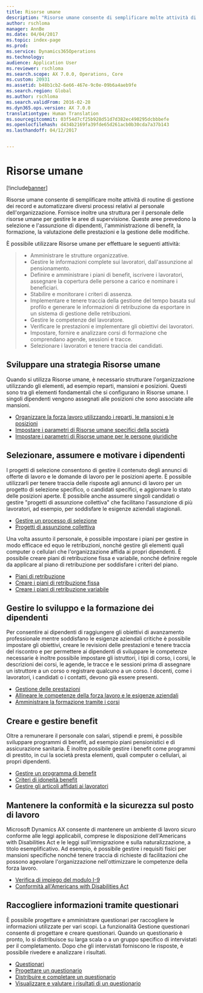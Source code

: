 ```yaml
---
title: Risorse umane
description: "Risorse umane consente di semplificare molte attività di routine di gestione dei record e automatizzare diversi processi relativi al personale dell&quot;organizzazione. Fornisce inoltre una struttura per il personale delle risorse umane per gestire le aree di supervisione. Queste aree prevedono la selezione e l&quot;assunzione di dipendenti, l&quot;amministrazione di benefit, la formazione, la valutazione delle prestazioni e la gestione delle modifiche."
author: rschloma
manager: AnnBe
ms.date: 04/04/2017
ms.topic: index-page
ms.prod: 
ms.service: Dynamics365Operations
ms.technology: 
audience: Application User
ms.reviewer: rschloma
ms.search.scope: AX 7.0.0, Operations, Core
ms.custom: 20931
ms.assetid: b48b1cb2-6e66-467e-9c0e-09b6a4aeb9fe
ms.search.region: Global
ms.author: rschloma
ms.search.validFrom: 2016-02-28
ms.dyn365.ops.version: AX 7.0.0
translationtype: Human Translation
ms.sourcegitcommit: 03f54d7cf25b928d51d7d382ec490295dcbbbefe
ms.openlocfilehash: d434b2169fa39fde65d261acb0b30cda7a37b143
ms.lasthandoff: 04/12/2017


---
```


# <a name="welcome-to-human-resources"></a>Risorse umane

[!include[banner](includes/banner.md)]

Risorse umane consente di semplificare molte attività di routine di gestione dei record e automatizzare diversi processi relativi al personale dell'organizzazione. Fornisce inoltre una struttura per il personale delle risorse umane per gestire le aree di supervisione. Queste aree prevedono la selezione e l'assunzione di dipendenti, l'amministrazione di benefit, la formazione, la valutazione delle prestazioni e la gestione delle modifiche.

È possibile utilizzare Risorse umane per effettuare le seguenti attività:

> + Amministrare le strutture organizzative.
> + Gestire le informazioni complete sui lavoratori, dall'assunzione al pensionamento.
> + Definire e amministrare i piani di benefit, iscrivere i lavoratori, assegnare la copertura delle persone a carico e nominare i beneficiari.
> + Stabilire e monitorare i criteri di assenza.
> + Implementare e tenere traccia della gestione del tempo basata sul profilo e generare le informazioni di retribuzione da esportare in un sistema di gestione delle retribuzioni.
> + Gestire le competenze del lavoratore.
> + Verificare le prestazioni e implementare gli obiettivi dei lavoratori.
> + Impostare, fornire e analizzare corsi di formazione che comprendano agende, sessioni e tracce.
> + Selezionare i lavoratori e tenere traccia dei candidati.

<a name="develop-a-human-resources-strategy"></a>Sviluppare una strategia Risorse umane
---------------------------------------------------------

Quando si utilizza Risorse umane, è necessario strutturare l'organizzazione utilizzando gli elementi, ad esempio reparti, mansioni e posizioni. Questi sono tra gli elementi fondamentali che si configurano in Risorse umane. I singoli dipendenti vengono assegnati alle posizioni che sono associate alle mansioni.

-   [Organizzare la forza lavoro utilizzando i reparti, le mansioni e le posizioni](departments-jobs-positions.md)
-   [Impostare i parametri di Risorse umane specifici della società](set-up-company-specific-hr-parameters.md)
-   [Impostare i parametri di Risorse umane per le persone giuridiche](set-up-hr-parameters-across-legal-entities.md) 

## <a name="recruit-hire-and-motivate-employees"></a>Selezionare, assumere e motivare i dipendenti

I progetti di selezione consentono di gestire il contenuto degli annunci di offerte di lavoro e le domande di lavoro per le posizioni aperte. È possibile utilizzarli per tenere traccia delle risposte agli annunci di lavoro per un progetto di selezione specifico, o candidati specifici, e aggiornare lo stato delle posizioni aperte. È possibile anche assumere singoli candidati o gestire "progetti di assunzione collettiva" che facilitano l'assunzione di più lavoratori, ad esempio, per soddisfare le esigenze aziendali stagionali.

-   [Gestire un processo di selezione](manage-recruiting-process.md)
-   [Progetti di assunzione collettiva](mass-hire-projects.md) 

Una volta assunto il personale, è possibile impostare i piani per gestire in modo efficace ed equo le retribuzioni, nonché gestire gli elementi quali computer o cellulari che l'organizzazione affida ai propri dipendenti. È possibile creare piani di retribuzione fissa e variabile, nonché definire regole da applicare al piano di retribuzione per soddisfare i criteri del piano.

-   [Piani di retribuzione](compensation-plans.md)
-   [Creare i piani di retribuzione fissa](create-fixed-compensation-plans.md)
-   [Creare i piani di retribuzione variabile](create-variable-compensation-plans.md)

## <a name="develop-and-train-employees"></a>Gestire lo sviluppo e la formazione dei dipendenti

Per consentire ai dipendenti di raggiungere gli obiettivi di avanzamento professionale mentre soddisfano le esigenze aziendali critiche è possibile impostare gli obiettivi, creare le revisioni delle prestazioni e tenere traccia del riscontro e per permettere ai dipendenti di sviluppare le competenze necessarie è inoltre possibile impostare gli istruttori, i tipi di corso, i corsi, le descrizioni dei corsi, le agende, le tracce e le sessioni prima di assegnare un istruttore a un corso o registrare qualcuno a un corso. I docenti, come i lavoratori, i candidati o i contatti, devono già essere presenti.

-   [Gestione delle prestazioni](performance-management-overview.md)
-   [Allineare le competenze della forza lavoro e le esigenze aziendali](skills.md)
-   [Amministrare la formazione tramite i corsi](courses.md)

## <a name="create-and-maintain-benefits"></a>Creare e gestire benefit

Oltre a remunerare il personale con salari, stipendi e premi, è possibile sviluppare programmi di benefit, ad esempio piani pensionistici e di assicurazione sanitaria. È inoltre possibile gestire i benefit come programmi di prestito, in cui la società presta elementi, quali computer o cellulari, ai propri dipendenti.

-   [Gestire un programma di benefit](manage-benefit-program.md)
-   [Criteri di idoneità benefit](benefit-eligibility-policies.md)
-   [Gestire gli articoli affidati ai lavoratori](loan-items.md)

## <a name="maintain-workplace-safety-and-compliance"></a>Mantenere la conformità e la sicurezza sul posto di lavoro

Microsoft Dynamics AX consente di mantenere un ambiente di lavoro sicuro conforme alle leggi applicabili, comprese le disposizione dell'Americans with Disabilities Act e le leggi sull'immigrazione e sulla naturalizzazione, a titolo esemplificativo. Ad esempio, è possibile gestire i requisiti fisici per mansioni specifiche nonché tenere traccia di richieste di facilitazioni che possono agevolare l'organizzazione nell'ottimizzare le competenze della forza lavoro.

-   [Verifica di impiego del modulo I-9](localizations/noam-usa-form-i-9-verification.md)
-   [Conformità all'Americans with Disabilities Act](localizations/noam-usa-comply-ada.md)

## <a name="gather-information-using-questionnaires"></a>Raccogliere informazioni tramite questionari

È possibile progettare e amministrare questionari per raccogliere le informazioni utilizzate per vari scopi. La funzionalità Gestione questionari consente di progettare e creare questionari. Quando un questionario è pronto, lo si distribuisce su larga scala o a un gruppo specifico di intervistati per il completamento. Dopo che gli intervistati forniscono le risposte, è possibile rivedere e analizzare i risultati.

-   [Questionari](questionnaires.md)
-   [Progettare un questionario](design-questionnaires.md)
-   [Distribuire e completare un questionario](distribute-questionnaires.md)
-   [Visualizzare e valutare i risultati di un questionario](evaluate-questionnaire-results.md)




